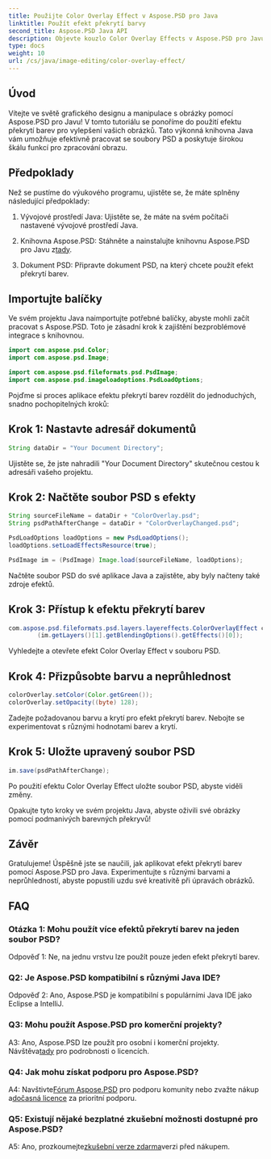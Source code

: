 ```yaml
---
title: Použijte Color Overlay Effect v Aspose.PSD pro Java
linktitle: Použít efekt překrytí barvy
second_title: Aspose.PSD Java API
description: Objevte kouzlo Color Overlay Effects v Aspose.PSD pro Javu. Povyšte svou hru na úpravu obrázků pomocí tohoto podrobného průvodce.
type: docs
weight: 10
url: /cs/java/image-editing/color-overlay-effect/
---
```

## Úvod

Vítejte ve světě grafického designu a manipulace s obrázky pomocí Aspose.PSD pro Javu! V tomto tutoriálu se ponoříme do použití efektu překrytí barev pro vylepšení vašich obrázků. Tato výkonná knihovna Java vám umožňuje efektivně pracovat se soubory PSD a poskytuje širokou škálu funkcí pro zpracování obrazu.

## Předpoklady

Než se pustíme do výukového programu, ujistěte se, že máte splněny následující předpoklady:

1. Vývojové prostředí Java: Ujistěte se, že máte na svém počítači nastavené vývojové prostředí Java.

2. Knihovna Aspose.PSD: Stáhněte a nainstalujte knihovnu Aspose.PSD pro Javu z[tady](https://releases.aspose.com/psd/java/).

3. Dokument PSD: Připravte dokument PSD, na který chcete použít efekt překrytí barev.

## Importujte balíčky

Ve svém projektu Java naimportujte potřebné balíčky, abyste mohli začít pracovat s Aspose.PSD. Toto je zásadní krok k zajištění bezproblémové integrace s knihovnou.

```java
import com.aspose.psd.Color;
import com.aspose.psd.Image;

import com.aspose.psd.fileformats.psd.PsdImage;
import com.aspose.psd.imageloadoptions.PsdLoadOptions;
```

Pojďme si proces aplikace efektu překrytí barev rozdělit do jednoduchých, snadno pochopitelných kroků:

## Krok 1: Nastavte adresář dokumentů

```java
String dataDir = "Your Document Directory";
```

Ujistěte se, že jste nahradili "Your Document Directory" skutečnou cestou k adresáři vašeho projektu.

## Krok 2: Načtěte soubor PSD s efekty

```java
String sourceFileName = dataDir + "ColorOverlay.psd";
String psdPathAfterChange = dataDir + "ColorOverlayChanged.psd";

PsdLoadOptions loadOptions = new PsdLoadOptions();
loadOptions.setLoadEffectsResource(true);

PsdImage im = (PsdImage) Image.load(sourceFileName, loadOptions);
```

Načtěte soubor PSD do své aplikace Java a zajistěte, aby byly načteny také zdroje efektů.

## Krok 3: Přístup k efektu překrytí barev

```java
com.aspose.psd.fileformats.psd.layers.layereffects.ColorOverlayEffect colorOverlay = (com.aspose.psd.fileformats.psd.layers.layereffects.ColorOverlayEffect)
        (im.getLayers()[1].getBlendingOptions().getEffects()[0]);
```

Vyhledejte a otevřete efekt Color Overlay Effect v souboru PSD.

## Krok 4: Přizpůsobte barvu a neprůhlednost

```java
colorOverlay.setColor(Color.getGreen());
colorOverlay.setOpacity((byte) 128);
```

Zadejte požadovanou barvu a krytí pro efekt překrytí barev. Nebojte se experimentovat s různými hodnotami barev a krytí.

## Krok 5: Uložte upravený soubor PSD

```java
im.save(psdPathAfterChange);
```

Po použití efektu Color Overlay Effect uložte soubor PSD, abyste viděli změny.

Opakujte tyto kroky ve svém projektu Java, abyste oživili své obrázky pomocí podmanivých barevných překryvů!

## Závěr

Gratulujeme! Úspěšně jste se naučili, jak aplikovat efekt překrytí barev pomocí Aspose.PSD pro Java. Experimentujte s různými barvami a neprůhledností, abyste popustili uzdu své kreativitě při úpravách obrázků.

## FAQ

### Otázka 1: Mohu použít více efektů překrytí barev na jeden soubor PSD?

Odpověď 1: Ne, na jednu vrstvu lze použít pouze jeden efekt překrytí barev.

### Q2: Je Aspose.PSD kompatibilní s různými Java IDE?

Odpověď 2: Ano, Aspose.PSD je kompatibilní s populárními Java IDE jako Eclipse a IntelliJ.

### Q3: Mohu použít Aspose.PSD pro komerční projekty?

 A3: Ano, Aspose.PSD lze použít pro osobní i komerční projekty. Návštěva[tady](https://purchase.aspose.com/buy) pro podrobnosti o licencích.

### Q4: Jak mohu získat podporu pro Aspose.PSD?

 A4: Navštivte[Fórum Aspose.PSD](https://forum.aspose.com/c/psd/34) pro podporu komunity nebo zvažte nákup a[dočasná licence](https://purchase.aspose.com/temporary-license/) za prioritní podporu.

### Q5: Existují nějaké bezplatné zkušební možnosti dostupné pro Aspose.PSD?

 A5: Ano, prozkoumejte[zkušební verze zdarma](https://releases.aspose.com/)verzi před nákupem.